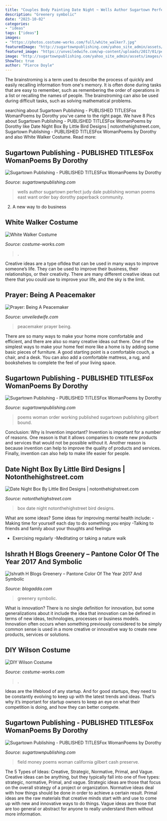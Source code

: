 ```yaml
---
title: "Couples Body Painting Date Night ~ Wells Author Sugartown Perfect Judy Dale Publishing Woman Poems East Want Order Bay Dorothy Paperback Community"
description: "Greenery symbolic"
date: "2023-10-02"
categories:
- "ideas"
tags: ["ideas"]
images:
- "https://photos.costume-works.com/full/white_walker7.jpg"
featuredImage: "http://sugartownpublishing.com/yahoo_site_admin/assets/images/cover18b_sm.203195125_std.jpg"
featured_image: "https://unveiledwife.com/wp-content/uploads/2017/01/peacemaker.jpg"
image: "http://sugartownpublishing.com/yahoo_site_admin/assets/images/cover18b_sm.203195125_std.jpg"
ShowToc: true
author: "Pierce Doyle"
---
```



The brainstroming is a term used to describe the process of quickly and easily recalling information from one's memory. It is often done during tasks that are easy to remember, such as remembering the order of operations in a list or recalling the names of people. The brainstroming can also be used during difficult tasks, such as solving mathematical problems.

	

		
searching about Sugartown Publishing - PUBLISHED TITLESFox WomanPoems by Dorothy you've came to the right page. We have 8 Pics about Sugartown Publishing - PUBLISHED TITLESFox WomanPoems by Dorothy like Date Night Box By Little Bird Designs | notonthehighstreet.com, Sugartown Publishing - PUBLISHED TITLESFox WomanPoems by Dorothy and also White Walker Costume. Read more:
		
    
## Sugartown Publishing - PUBLISHED TITLESFox WomanPoems By Dorothy

<img loading=lazy src="http://sugartownpublishing.com/yahoo_site_admin/assets/images/Judy_Wells_cover_small.69114209_std.jpg" onerror="this.onerror=null;this.src='https://tse4.mm.bing.net/th?id=OIP.3x9oHpKm0IjCgu3QW313lgAAAA&amp;pid=15.1';" alt="Sugartown Publishing - PUBLISHED TITLESFox WomanPoems by Dorothy">

_Source: sugartownpublishing.com_

>wells author sugartown perfect judy dale publishing woman poems east want order bay dorothy paperback community. 

	

2. A new way to do business 

    
## White Walker Costume

<img loading=lazy src="https://photos.costume-works.com/full/white_walker7.jpg" onerror="this.onerror=null;this.src='https://tse2.mm.bing.net/th?id=OIP.YEdB4snUgZBdB41XQvILYgHaLE&amp;pid=15.1';" alt="White Walker Costume">

_Source: costume-works.com_

>. 

	

Creative ideas are a type ofIdea that can be used in many ways to improve someone’s life. They can be used to improve their business, their relationships, or their creativity. There are many different creative ideas out there that you could use to improve your life, and the sky is the limit.

    
## Prayer: Being A Peacemaker

<img loading=lazy src="https://unveiledwife.com/wp-content/uploads/2017/01/peacemaker.jpg" onerror="this.onerror=null;this.src='https://tse3.mm.bing.net/th?id=OIP.FwOMLZXnvWMxFkbrvAxfvwHaHa&amp;pid=15.1';" alt="Prayer: Being A Peacemaker">

_Source: unveiledwife.com_

>peacemaker prayer being. 

	

There are so many ways to make your home more comfortable and efficient, and there are also so many creative ideas out there. One of the simplest ways to make your home feel more like a home is by adding some basic pieces of furniture. A good starting point is a comfortable couch, a chair, and a desk. You can also add a comfortable mattress, a rug, and bookshelves to complete the feel of your living space.

    
## Sugartown Publishing - PUBLISHED TITLESFox WomanPoems By Dorothy

<img loading=lazy src="http://sugartownpublishing.com/yahoo_site_admin/assets/images/cover18b_sm.203195125_std.jpg" onerror="this.onerror=null;this.src='https://tse2.mm.bing.net/th?id=OIP.5YqEeUexpmd309gQJYlZjQAAAA&amp;pid=15.1';" alt="Sugartown Publishing - PUBLISHED TITLESFox WomanPoems by Dorothy">

_Source: sugartownpublishing.com_

>poems woman order working published sugartown publishing gilbert bound. 

	

Conclusion: Why is Invention important?
Invention is important for a number of reasons. One reason is that it allows companies to create new products and services that would not be possible without it. Another reason is because invention can help to improve the quality of products and services. Finally, invention can also help to make life easier for people.

    
## Date Night Box By Little Bird Designs | Notonthehighstreet.com

<img loading=lazy src="https://cdn.notonthehighstreet.com/fs/26/cc/9cba-e2cb-4fdf-812a-eacc15969185/original_date-night-box.jpg" onerror="this.onerror=null;this.src='https://tse3.mm.bing.net/th?id=OIP.g-nRTwREMHNdaHHdVnZ_FwHaHa&amp;pid=15.1';" alt="Date Night Box By Little Bird Designs | notonthehighstreet.com">

_Source: notonthehighstreet.com_

>box date night notonthehighstreet bird designs. 

	

What are some ideas?
Some ideas for improving mental health include: 
-Making time for yourself each day to do something you enjoy 
-Talking to friends and family about your thoughts and feelings 
- Exercising regularly 
-Meditating or taking a nature walk

    
## Ishrath H Blogs Greenery – Pantone Color Of The Year 2017 And Symbolic

<img loading=lazy src="http://wanderingmist.com/wp-content/uploads/greenery-pantone_6-290x200.jpg" onerror="this.onerror=null;this.src='https://tse3.mm.bing.net/th?id=OIP.6pof1fmxco4F0wIL1sbVUAAAAA&amp;pid=15.1';" alt="Ishrath H Blogs Greenery – Pantone Color Of The Year 2017 And Symbolic">

_Source: blogadda.com_

>greenery symbolic. 

	

What is innovation?
There is no single definition for innovation, but some generalizations about it include the idea that innovation can be defined in terms of new ideas, technologies, processes or business models. Innovation often occurs when something previously considered to be simply common sense is used in a more creative or innovative way to create new products, services or solutions.

    
## DIY Wilson Costume

<img loading=lazy src="https://photos.costume-works.com/full/wilson4.jpg" onerror="this.onerror=null;this.src='https://tse1.mm.bing.net/th?id=OIP.CEKFhMK0U8ufaiiROzwMLwHaLZ&amp;pid=15.1';" alt="DIY Wilson Costume">

_Source: costume-works.com_

>. 

	

Ideas are the lifeblood of any startup. And for good startups, they need to be constantly evolving to keep up with the latest trends and ideas. That’s why it’s important for startup owners to keep an eye on what their competition is doing, and how they can better compete.

    
## Sugartown Publishing - PUBLISHED TITLESFox WomanPoems By Dorothy

<img loading=lazy src="http://sugartownpublishing.com/yahoo_site_admin/assets/images/Voices_from_the_Field_at_350_dpi.80123431_std.jpg" onerror="this.onerror=null;this.src='https://tse1.mm.bing.net/th?id=OIP.fjDD9v3ye_t8jggkGVyhbgHaLH&amp;pid=15.1';" alt="Sugartown Publishing - PUBLISHED TITLESFox WomanPoems by Dorothy">

_Source: sugartownpublishing.com_

>field money poems woman california gilbert cash preserve. 

	

The 5 Types of Ideas: Creative, Strategic, Normative, Primal, and Vague.
Creative ideas can be anything, but they typically fall into one of five types: strategic, normative, Primal, and vague. 
Strategic ideas are those that focus on the overall strategy of a project or organization. Normative ideas deal with how things should be done in order to achieve a certain result. Primal ideas are the raw materials that creative minds start with and use to come up with new and innovative ways to do things. Vague ideas are those that are too general or abstract for anyone to really understand them without more information.

